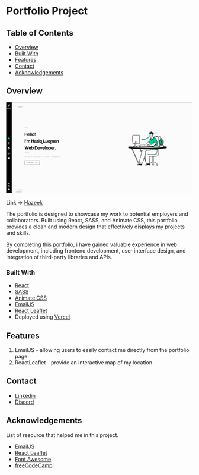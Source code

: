 # Portfolio Project

## Table of Contents

- [Overview](#overview)
- [Built With](#built-with)
- [Features](#features)
- [Contact](#contact)
- [Acknowledgements](#acknowledgements)

## Overview

![My Image](screenshots/portfolioSS.png)

Link => [Hazeek](https://portfolio-project-hazel.vercel.app/)

The portfolio is designed to showcase my work to potential employers and collaborators.
Built using React, SASS, and Animate.CSS, this portfolio provides a clean and modern design that effectively displays my projects and skills.

By completing this portfolio, i have gained valuable experience in web development, including frontend development, user interface design, and integration of third-party libraries and APIs.

### Built With

- [React](https://beta.reactjs.org/)
- [SASS](https://sass-lang.com/documentation/)
- [Animate.CSS](https://animate.style/)
- [EmailJS](https://www.emailjs.com/docs/examples/reactjs/)
- [React Leaflet](https://react-leaflet.js.org/)
- Deployed using [Vercel](https://vercel.com/)

## Features

1. EmailJS - allowing users to easily contact me directly from the portfolio page.
2. ReactLeaflet - provide an interactive map of my location.

## Contact

- [Linkedin](https://www.linkedin.com/in/haziq-luqman-611500172/)
- [Discord](https://discordapp.com/users/260799150168211459)

## Acknowledgements

List of resource that helped me in this project.

- [EmailJS](https://www.emailjs.com/docs/examples/reactjs/)
- [React Leaflet](https://react-leaflet.js.org/)
- [Font Awesome](https://fontawesome.com/start)
- [freeCodeCamp](https://www.freecodecamp.org/)
